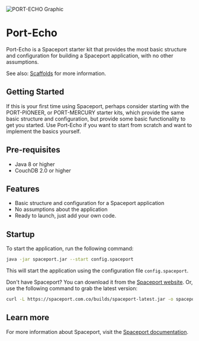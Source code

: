 ![PORT-ECHO Graphic](https://spaceport.com.co/assets/port-echo-graphic.png "PORT-ECHO Graphic")

# Port-Echo
Port-Echo is a Spaceport starter kit that provides the most basic structure and configuration
for building a Spaceport application, with no other assumptions.

See also: [Scaffolds](https://spaceport.com.co/docs/scaffolds#echo) for more information.


## Getting Started
If this is your first time using Spaceport, perhaps consider starting with the PORT-PIONEER,
or PORT-MERCURY starter kits, which provide the same basic structure and configuration, but
provide some basic functionality to get you started. Use Port-Echo if you want to start
from scratch and want to implement the basics yourself.


## Pre-requisites
- Java 8 or higher
- CouchDB 2.0 or higher


## Features
- Basic structure and configuration for a Spaceport application
- No assumptions about the application
- Ready to launch, just add your own code.


## Startup
To start the application, run the following command:

```bash
java -jar spaceport.jar --start config.spaceport
```

This will start the application using the configuration file `config.spaceport`.

Don't have Spaceport? You can download it from the [Spaceport website](https://spaceport.com.co/builds/). Or, use
the following command to grab the latest version:

```bash 
curl -L https://spaceport.com.co/builds/spaceport-latest.jar -o spaceport.jar
```

## Learn more
For more information about Spaceport, visit the [Spaceport documentation](https://spaceport.com.co/docs).